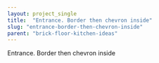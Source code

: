 ```yaml
---
layout: project_single
title:  "Entrance. Border then chevron inside"
slug: "entrance-border-then-chevron-inside"
parent: "brick-floor-kitchen-ideas"
---
```

Entrance. Border then chevron inside